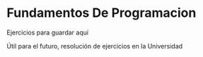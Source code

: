 # Fundamentos De Programacion
Ejercicios para guardar aquí

Útil para el futuro, resolución de ejercicios en la Universidad

